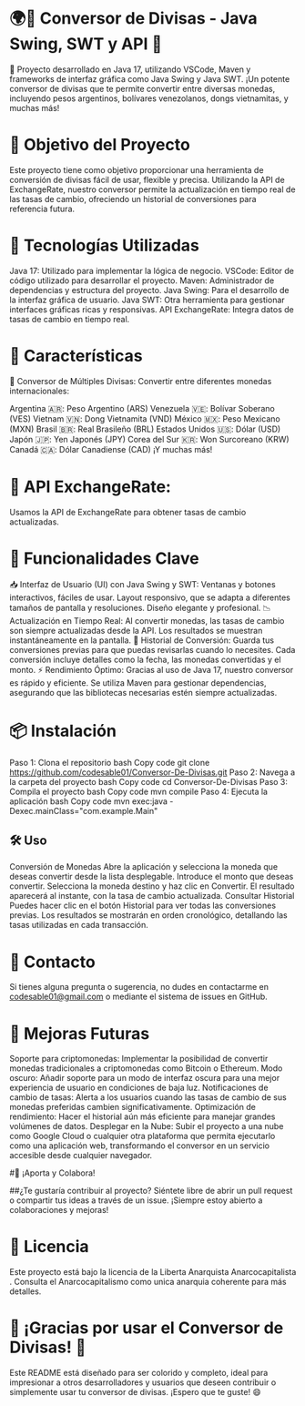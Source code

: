 # 🌍💱 Conversor de Divisas - Java Swing, SWT y API 💸

🚀 Proyecto desarrollado en Java 17, utilizando VSCode, Maven y frameworks de interfaz gráfica como Java Swing y Java SWT. ¡Un potente conversor de divisas que te permite convertir entre diversas monedas, incluyendo pesos argentinos, bolívares venezolanos, dongs vietnamitas, y muchas más!


# 🎯 Objetivo del Proyecto

Este proyecto tiene como objetivo proporcionar una herramienta de conversión de divisas fácil de usar, flexible y precisa. Utilizando la API de ExchangeRate, nuestro conversor permite la actualización en tiempo real de las tasas de cambio, ofreciendo un historial de conversiones para referencia futura.


# 🔧 Tecnologías Utilizadas

Java 17: Utilizado para implementar la lógica de negocio.
VSCode: Editor de código utilizado para desarrollar el proyecto.
Maven: Administrador de dependencias y estructura del proyecto.
Java Swing: Para el desarrollo de la interfaz gráfica de usuario.
Java SWT: Otra herramienta para gestionar interfaces gráficas ricas y responsivas.
API ExchangeRate: Integra datos de tasas de cambio en tiempo real.

# 🎨 Características
🏦 Conversor de Múltiples Divisas:
Convertir entre diferentes monedas internacionales:

Argentina 🇦🇷: Peso Argentino (ARS)
Venezuela 🇻🇪: Bolívar Soberano (VES)
Vietnam 🇻🇳: Dong Vietnamita (VND)
México 🇲🇽: Peso Mexicano (MXN)
Brasil 🇧🇷: Real Brasileño (BRL)
Estados Unidos 🇺🇸: Dólar (USD)
Japón 🇯🇵: Yen Japonés (JPY)
Corea del Sur 🇰🇷: Won Surcoreano (KRW)
Canadá 🇨🇦: Dólar Canadiense (CAD)
¡Y muchas más!


# 🔑 API ExchangeRate:
Usamos la API de ExchangeRate para obtener tasas de cambio actualizadas. 


# 🌈 Funcionalidades Clave

📥 Interfaz de Usuario (UI) con Java Swing y SWT:
Ventanas y botones interactivos, fáciles de usar.
Layout responsivo, que se adapta a diferentes tamaños de pantalla y resoluciones.
Diseño elegante y profesional.
📉 Actualización en Tiempo Real:
Al convertir monedas, las tasas de cambio son siempre actualizadas desde la API.
Los resultados se muestran instantáneamente en la pantalla.
📅 Historial de Conversión:
Guarda tus conversiones previas para que puedas revisarlas cuando lo necesites.
Cada conversión incluye detalles como la fecha, las monedas convertidas y el monto.
⚡ Rendimiento Óptimo:
Gracias al uso de Java 17, nuestro conversor es rápido y eficiente.
Se utiliza Maven para gestionar dependencias, asegurando que las bibliotecas necesarias estén siempre actualizadas.


# 📦 Instalación

Paso 1: Clona el repositorio
bash
Copy code
git clone https://github.com/codesable01/Conversor-De-Divisas.git
Paso 2: Navega a la carpeta del proyecto
bash
Copy code
cd Conversor-De-Divisas
Paso 3: Compila el proyecto
bash
Copy code
mvn compile
Paso 4: Ejecuta la aplicación
bash
Copy code
mvn exec:java -Dexec.mainClass="com.example.Main"

## 🛠️ Uso
Conversión de Monedas
Abre la aplicación y selecciona la moneda que deseas convertir desde la lista desplegable.
Introduce el monto que deseas convertir.
Selecciona la moneda destino y haz clic en Convertir.
El resultado aparecerá al instante, con la tasa de cambio actualizada.
Consultar Historial
Puedes hacer clic en el botón Historial para ver todas las conversiones previas.
Los resultados se mostrarán en orden cronológico, detallando las tasas utilizadas en cada transacción.

# 💬 Contacto

Si tienes alguna pregunta o sugerencia, no dudes en contactarme en codesable01@gmail.com o mediante el sistema de issues en GitHub.



# 🚧 Mejoras Futuras

Soporte para criptomonedas: Implementar la posibilidad de convertir monedas tradicionales a criptomonedas como Bitcoin o Ethereum.
Modo oscuro: Añadir soporte para un modo de interfaz oscura para una mejor experiencia de usuario en condiciones de baja luz.
Notificaciones de cambio de tasas: Alerta a los usuarios cuando las tasas de cambio de sus monedas preferidas cambien significativamente.
Optimización de rendimiento: Hacer el historial aún más eficiente para manejar grandes volúmenes de datos.
Desplegar en la Nube: Subir el proyecto a una nube como Google Cloud o cualquier otra plataforma que permita ejecutarlo como una aplicación web, transformando el conversor en un servicio accesible desde cualquier navegador.

#🌟 ¡Aporta y Colabora!

##¿Te gustaría contribuir al proyecto? Siéntete libre de abrir un pull request o compartir tus ideas a través de un issue. ¡Siempre estoy abierto a colaboraciones y mejoras!




# 📜 Licencia

Este proyecto está bajo la licencia de la Liberta Anarquista Anarcocapitalista . Consulta el Anarcocapitalismo como unica anarquia coherente  para más detalles.

# 🎉 ¡Gracias por usar el Conversor de Divisas! 🎉

Este README está diseñado para ser colorido y completo, ideal para impresionar a otros desarrolladores y usuarios que deseen contribuir o simplemente usar tu conversor de divisas. ¡Espero que te guste! 😄







